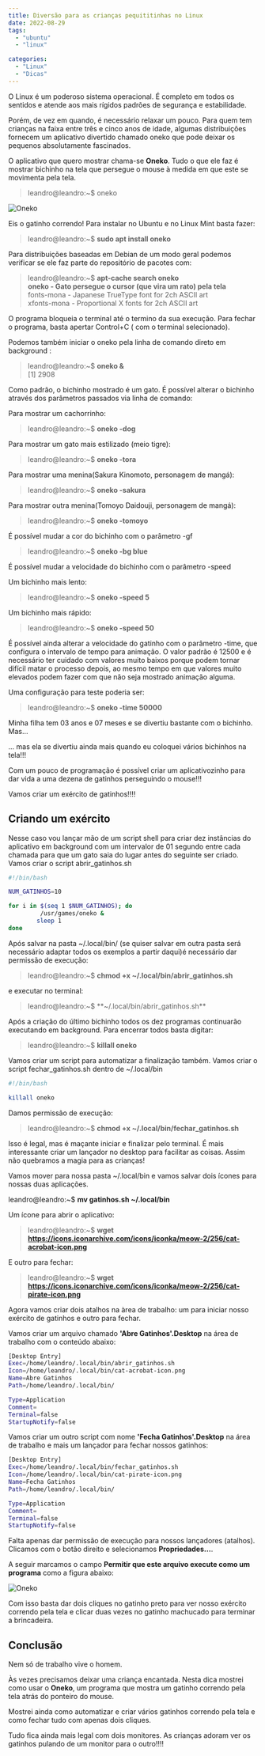 ```yaml
---
title: Diversão para as crianças pequititinhas no Linux
date: 2022-08-29
tags:
  - "ubuntu"
  - "linux"

categories:
  - "Linux"
  - "Dicas"
---
```

O Linux é um poderoso sistema operacional. É completo em todos os sentidos e atende aos mais rígidos padrões de segurança e estabilidade.

Porém, de vez em quando, é necessário relaxar um pouco. Para quem tem crianças na faixa entre três e cinco anos de idade, algumas distribuições 
fornecem um aplicativo divertido chamado oneko que pode deixar os pequenos absolutamente fascinados.
<!--more-->
O aplicativo que quero mostrar chama-se **Oneko**. Tudo o que ele faz é mostrar bichinho na tela que persegue o mouse à medida em que este se movimenta pela tela.

>leandro@leandro:~$ oneko

![Oneko](/img/post/dica04/oneko01.png)

Eis o gatinho correndo!
Para instalar no Ubuntu e no Linux Mint basta fazer:

> leandro@leandro:~$ **sudo apt install  oneko**

Para distribuições baseadas em Debian de um modo geral podemos verificar se ele faz parte do repositório de pacotes com:

>leandro@leandro:~$ **apt-cache search oneko**  
>**oneko - Gato persegue o cursor (que vira um rato) pela tela**  
>fonts-mona - Japanese TrueType font for 2ch ASCII art  
>xfonts-mona - Proportional X fonts for 2ch ASCII art  



O programa bloqueia o terminal até o termino da sua execução. Para fechar o programa, basta apertar Control+C ( com o terminal selecionado).

Podemos também iniciar o oneko pela linha de comando direto em background :

>leandro@leandro:~$ **oneko &**  
>[1] 2908  

Como padrão, o bichinho mostrado é um gato. É possível alterar o bichinho através dos parâmetros passados via linha de comando:

Para mostrar um cachorrinho:

>leandro@leandro:~$ **oneko -dog**

Para mostrar um gato mais estilizado (meio tigre):
>leandro@leandro:~$ **oneko -tora**

Para mostrar uma menina(Sakura Kinomoto, personagem de mangá):
>leandro@leandro:~$ **oneko -sakura**

Para mostrar outra menina(Tomoyo Daidouji, personagem de mangá):
>leandro@leandro:~$ **oneko -tomoyo**

É possível mudar a cor do bichinho com o parâmetro -gf
>leandro@leandro:~$ **oneko -bg blue**

É possível mudar a velocidade do bichinho com o parâmetro -speed

Um bichinho mais lento:

>leandro@leandro:~$ **oneko -speed 5**

Um bichinho mais rápido:
>leandro@leandro:~$ **oneko -speed 50**

É possível ainda alterar a velocidade do gatinho com o parâmetro -time, que configura o intervalo de tempo para animação. O valor 
padrão é 12500 e é necessário ter cuidado com valores muito baixos porque podem tornar difícil matar o processo depois, ao mesmo
tempo em que valores muito elevados podem fazer com que não seja mostrado animação alguma.

Uma configuração para teste poderia ser:

>leandro@leandro:~$ **oneko -time 50000**


Minha filha tem 03 anos e 07 meses e se divertiu bastante com o bichinho. Mas...

... mas ela se divertiu ainda mais quando eu coloquei vários bichinhos na tela!!!

Com um pouco de programação é possível criar um aplicativozinho para dar vida a uma dezena de gatinhos perseguindo o mouse!!!

Vamos criar um exército de gatinhos!!!!

## Criando um exército

Nesse caso vou lançar mão de um script shell para criar dez instâncias do aplicativo em background com um intervalor de 01 segundo
entre cada chamada para que um gato saia do lugar antes do seguinte ser criado. Vamos criar o script abrir_gatinhos.sh

``` bash
#!/bin/bash

NUM_GATINHOS=10

for i in $(seq 1 $NUM_GATINHOS); do
         /usr/games/oneko & 
        sleep 1
done
```
Após salvar na pasta ~/.local/bin/ (se quiser salvar em outra pasta será necessário adaptar todos os exemplos a partir daqui)é necessário dar permissão de execução:

>leandro@leandro:~$ **chmod +x ~/.local/bin/abrir_gatinhos.sh**

e executar no terminal:

>leandro@leandro:~$ **~/.local/bin/abrir_gatinhos.sh**

Após a criação do último bichinho todos os dez programas continuarão executando em background. Para encerrar todos basta digitar:

> leandro@leandro:~$ **killall oneko**

Vamos criar um script para automatizar a finalização também. Vamos criar o script fechar_gatinhos.sh dentro de ~/.local/bin

``` bash
#!/bin/bash

killall oneko
```

Damos permissão de execução:

>leandro@leandro:~$ **chmod +x ~/.local/bin/fechar_gatinhos.sh**

Isso é legal, mas é maçante iniciar e finalizar pelo terminal. É mais interessante criar um lançador no desktop para
facilitar as coisas. Assim não quebramos a magia para as crianças!

Vamos mover para nossa pasta ~/.local/bin e vamos salvar dois ícones para nossas duas aplicações.

leandro@leandro:~$ **mv gatinhos.sh ~/.local/bin**

Um ícone para abrir o aplicativo:
>leandro@leandro:~$  **wget https://icons.iconarchive.com/icons/iconka/meow-2/256/cat-acrobat-icon.png**

E outro para fechar:
> leandro@leandro:~$ **wget https://icons.iconarchive.com/icons/iconka/meow-2/256/cat-pirate-icon.png**


Agora vamos criar dois atalhos na àrea de trabalho: um para iniciar nosso exército de gatinhos e outro para fechar. 

Vamos criar um arquivo chamado **'Abre Gatinhos'.Desktop** na área de trabalho com o conteúdo abaixo:

``` bash
[Desktop Entry]
Exec=/home/leandro/.local/bin/abrir_gatinhos.sh
Icon=/home/leandro/.local/bin/cat-acrobat-icon.png
Name=Abre Gatinhos
Path=/home/leandro/.local/bin/

Type=Application
Comment=
Terminal=false
StartupNotify=false
```

Vamos criar um outro script com nome **'Fecha Gatinhos'.Desktop** na área de trabalho e mais um lançador para fechar nossos gatinhos:


``` bash
[Desktop Entry]
Exec=/home/leandro/.local/bin/fechar_gatinhos.sh
Icon=/home/leandro/.local/bin/cat-pirate-icon.png
Name=Fecha Gatinhos
Path=/home/leandro/.local/bin/

Type=Application
Comment=
Terminal=false
StartupNotify=false
```
Falta apenas dar permissão de execução para nossos lançadores (atalhos). Clicamos com o botão direito e selecionamos **Propriedades...**.

A seguir marcamos o campo **Permitir que este arquivo execute como um programa** como a figura abaixo:

![Oneko](/img/post/dica04/oneko02.png)

Com isso basta dar dois cliques no gatinho preto para ver nosso exército correndo pela tela e clicar duas vezes no gatinho machucado
para terminar a brincadeira.

## Conclusão

Nem só de trabalho vive o homem.

Às vezes precisamos deixar uma criança encantada. Nesta dica mostrei como usar o **Oneko**, um programa que mostra um gatinho
correndo pela tela atrás do ponteiro do mouse.

Mostrei ainda como automatizar e criar vários gatinhos correndo pela tela e como fechar tudo com apenas dois cliques.

Tudo fica ainda mais legal com dois monitores. As crianças adoram ver os gatinhos pulando de um monitor para o outro!!!!

